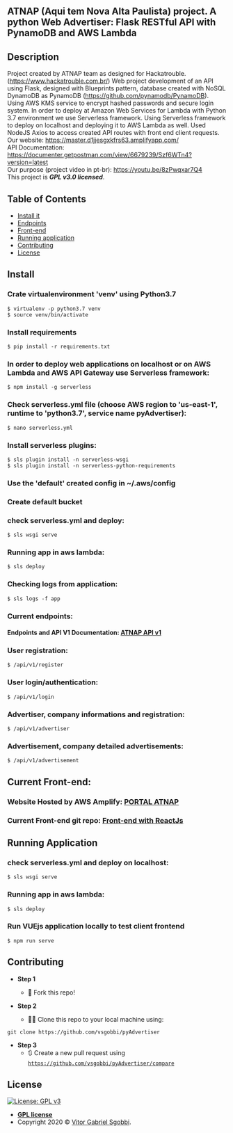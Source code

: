 ## ATNAP (Aqui tem Nova Alta Paulista) project. A python Web Advertiser: Flask RESTful API with PynamoDB and AWS Lambda

## Description
Project created by ATNAP team as designed for Hackatrouble. (https://www.hackatrouble.com.br/)
Web project development of an API using Flask, designed with Blueprints pattern, 
database created with NoSQL DynamoDB as PynamoDB (https://github.com/pynamodb/PynamoDB).
Using AWS KMS service to encrypt hashed passwords and secure login system.
In order to deploy at Amazon Web Services for Lambda with Python 3.7 environment we use Serverless framework.
Using Serverless framework to deploy on localhost and deploying it to AWS Lambda as well. 
Used NodeJS Axios to access created API routes with front end client requests. <br />
Our website: https://master.d1jjesgxkfrs63.amplifyapp.com/ <br />
API Documentation: https://documenter.getpostman.com/view/6679239/Szf6WTn4?version=latest <br />
Our purpose (project video in pt-br): https://youtu.be/8zPwqxar7Q4 <br />
This project is ***GPL v3.0 licensed***.

## Table of Contents


- [Install it](#install)
- [Endpoints](#current-endpoints)
- [Front-end](#current-front-end)
- [Running application](#running-application)
- [Contributing](#contributing)
- [License](#license)

## Install

### Crate virtualenvironment 'venv' using Python3.7
```
$ virtualenv -p python3.7 venv
$ source venv/bin/activate
```
### Install requirements
```
$ pip install -r requirements.txt
```
### In order to deploy web applications on localhost or on AWS Lambda and AWS API Gateway use Serverless framework:
```
$ npm install -g serverless
```

### Check serverless.yml file (choose AWS region to 'us-east-1', runtime to 'python3.7', service name pyAdvertiser):
```
$ nano serverless.yml
```

### Install serverless plugins:
```
$ sls plugin install -n serverless-wsgi
$ sls plugin install -n serverless-python-requirements
```
### Use the 'default' created config in ~/.aws/config
### Create default bucket
### check serverless.yml and deploy: 
```
$ sls wsgi serve
```
### Running app in aws lambda:
```
$ sls deploy
```
### Checking logs from application:
```
$ sls logs -f app
```
### Current endpoints:
#### Endpoints and API V1 Documentation: <a href="https://documenter.getpostman.com/view/6679239/Szf6WTn4?version=latest" target="_blank">ATNAP API v1</a>

### User registration:
```
$ /api/v1/register
```
### User login/authentication:
```
$ /api/v1/login
```
### Advertiser, company informations and registration:
```
$ /api/v1/advertiser
```
### Advertisement, company detailed advertisements:
```
$ /api/v1/advertisement
```

## Current Front-end:
### Website Hosted by AWS Amplify: <a href="https://master.d1jjesgxkfrs63.amplifyapp.com/" target="_blank">PORTAL ATNAP</a>

### Current Front-end git repo: <a href="https://github.com/PatrickCalorioCarvalho/hackatrouble-ATNAP" target="_blank">Front-end with ReactJs</a>

## Running Application
### check serverless.yml and deploy on localhost: 
```
$ sls wsgi serve
```
### Running app in aws lambda:
```
$ sls deploy
```
### Run VUEjs application locally to test client frontend
```
$ npm run serve
```

## Contributing

- **Step 1**
    - 🍴 Fork this repo!

- **Step 2**
    - 🔨🔨 Clone this repo to your local machine using:
```
git clone https://github.com/vsgobbi/pyAdvertiser
```

- **Step 3**
    - 🔃 Create a new pull request using 
    <a href="https://github.com/vsgobbi/pyAdvertiser/compare/" target="_blank">`https://github.com/vsgobbi/pyAdvertiser/compare`</a>

## License

 [![License: GPL v3](https://img.shields.io/badge/License-GPLv3-blue.svg)](https://www.gnu.org/licenses/gpl-3.0)
- **[GPL license](https://www.gnu.org/licenses/gpl-3.0)**
- Copyright 2020 © <a href="https://github.com/vsgobbi" target="_blank">Vitor Gabriel Sgobbi</a>.
